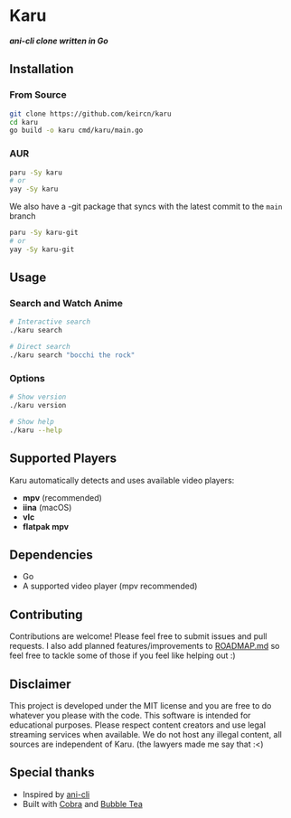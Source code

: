 # Karu

_**ani-cli clone written in Go**_

## Installation

### From Source

```bash
git clone https://github.com/keircn/karu
cd karu
go build -o karu cmd/karu/main.go
```

### AUR

```bash
paru -Sy karu
# or
yay -Sy karu
```

We also have a -git package that syncs with the latest commit to the `main` branch

```bash
paru -Sy karu-git
# or
yay -Sy karu-git
```

## Usage

### Search and Watch Anime

```bash
# Interactive search
./karu search

# Direct search
./karu search "bocchi the rock"
```

### Options

```bash
# Show version
./karu version

# Show help
./karu --help
```

## Supported Players

Karu automatically detects and uses available video players:

- **mpv** (recommended)
- **iina** (macOS)
- **vlc**
- **flatpak mpv**

## Dependencies

- Go
- A supported video player (mpv recommended)

## Contributing

Contributions are welcome! Please feel free to submit issues and pull requests. I also add planned features/improvements to [ROADMAP.md](./ROADMAP.md) so feel free to tackle some of those if you feel like helping out :)

## Disclaimer

This project is developed under the MIT license and you are free to do whatever you please with the code. This software is intended for educational purposes. Please respect content creators and use legal streaming services when available. We do not host any illegal content, all sources are independent of Karu. (the lawyers made me say that :<)

## Special thanks

- Inspired by [ani-cli](https://github.com/pystardust/ani-cli)
- Built with [Cobra](https://github.com/spf13/cobra) and [Bubble Tea](https://github.com/charmbracelet/bubbletea)
